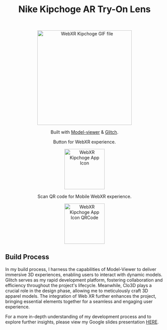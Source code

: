
<!-- # Kipchoge-WebXR-Glitch-Clo3D -->
<h1 align="center"> Nike Kipchoge AR Try-On Lens </h1> <br>
<p align="center">
<a href="https://www.snapchat.com/unlock/?type=SNAPCODE&uuid=cb2409655d6b40a0ae3f6bc285e7197d&metadata=01">
    <img alt="WebXR Kipchoge GIF file" title="WebXR Kipchoge" src="https://github.com/jdenkim/Kipchoge-AR-TryonFilter-Snap-LensStudio-Clo3D/blob/main/Assets/LenstudioDemoVideo.GIF" width="300">

  </a>
</p>

<p align="center">
  Built with <a href="https://modelviewer.dev">Model-viewer</a> & <a href="https://glitch.com">Glitch</a>.
</p>

<p align="center">
 Button for WebXR experience.  
</p>

<p align="center">
  <a href="https://nike-kipchoge-clo3d.glitch.me/">
    <img alt="WebXR Kipchoge App Icon" title="WebXR Kipchoge App Icon" src="https://github.com/jdenkim/Kipchoge-WebXR-Glitch-Clo3D/blob/main/Assets/WebXRKipchogeAppIcon.png" width="128">
  </a>
</p>

<p align="center">
 Scan QR code for Mobile WebXR experience.
</p>

<p align="center">
  <a href="https://apps.apple.com/us/app/seniorcontrastchecker/id6466521008?mt=12">
    <img alt="WebXR Kipchoge App Icon QRCode" title="QR Code" src="https://github.com/jdenkim/Kipchoge-WebXR-Glitch-Clo3D/blob/main/Assets/WebXRKipchogeAppIconQRCode.png" width="128">
  </a>
</p>


## Build Process
In my build process, I harness the capabilities of Model-Viewer to deliver immersive 3D experiences, enabling users to interact with dynamic models. Glitch serves as my rapid development platform, fostering collaboration and efficiency throughout the project's lifecycle. Meanwhile, Clo3D plays a crucial role in the design phase, allowing me to meticulously craft 3D apparel models. The integration of Web XR further enhances the project, bringing essential elements together for a seamless and engaging user experience.

For a more in-depth understanding of my development process and to explore further insights, please view my Google slides presentation [HERE](https://docs.google.com/presentation/d/1rGSv3Sj-fOn-TRCwOfCggEk1rO2niSc-4itjr63k2po/edit#slide=id.g25ff286d3b7_0_28).

